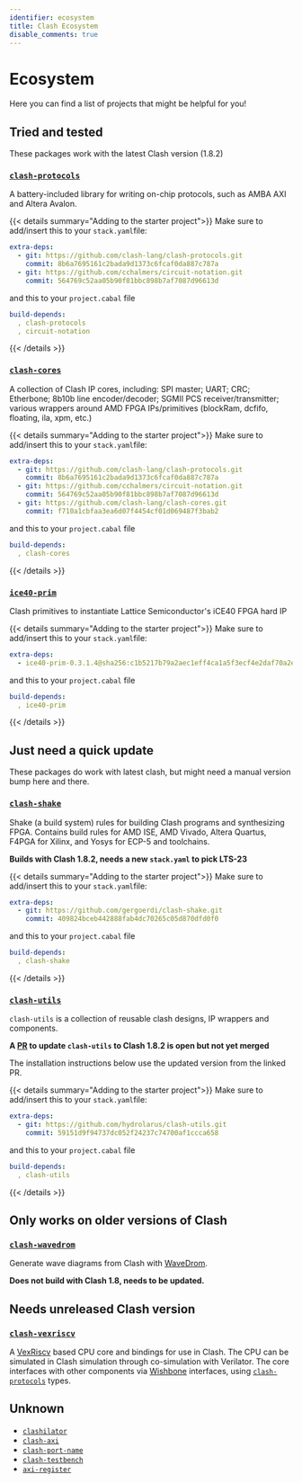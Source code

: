 ```yaml
---
identifier: ecosystem
title: Clash Ecosystem
disable_comments: true
---
```


# Ecosystem

Here you can find a list of projects that might be helpful for you!

## Tried and tested

These packages work with the latest Clash version (1.8.2)

### [`clash-protocols`](https://github.com/clash-lang/clash-protocols)

A battery-included library for writing on-chip protocols, such as AMBA AXI and Altera Avalon.

{{< details summary="Adding to the starter project">}}
  Make sure to add/insert this to your `stack.yaml`file:
  ```yaml
  extra-deps:
    - git: https://github.com/clash-lang/clash-protocols.git
      commit: 8b6a7695161c2bada9d1373c6fcaf0da887c787a
    - git: https://github.com/cchalmers/circuit-notation.git
      commit: 564769c52aa05b90f81bbc898b7af7087d96613d
  ```
  and this to your `project.cabal` file
  ```yaml
  build-depends:
    , clash-protocols
    , circuit-notation
  ```
{{< /details >}}


### [`clash-cores`](https://github.com/clash-lang/clash-cores)

A collection of Clash IP cores, including: SPI master; UART; CRC; Etherbone; 8b10b line encoder/decoder; SGMII PCS receiver/transmitter; various wrappers around AMD FPGA IPs/primitives (blockRam, dcfifo, floating, ila, xpm, etc.)

{{< details summary="Adding to the starter project">}}
  Make sure to add/insert this to your `stack.yaml`file:
  ```yaml
  extra-deps:
    - git: https://github.com/clash-lang/clash-protocols.git
      commit: 8b6a7695161c2bada9d1373c6fcaf0da887c787a
    - git: https://github.com/cchalmers/circuit-notation.git
      commit: 564769c52aa05b90f81bbc898b7af7087d96613d
    - git: https://github.com/clash-lang/clash-cores.git
      commit: f710a1cbfaa3ea6d07f4454cf01d069487f3bab2
  ```
  and this to your `project.cabal` file
  ```yaml
  build-depends:
    , clash-cores
  ```
{{< /details >}}


### [`ice40-prim`](https://github.com/standardsemiconductor/ice40-prim)

Clash primitives to instantiate Lattice Semiconductor's iCE40 FPGA hard IP

{{< details summary="Adding to the starter project">}}
  Make sure to add/insert this to your `stack.yaml`file:
  ```yaml
  extra-deps:
    - ice40-prim-0.3.1.4@sha256:c1b5217b79a2aec1eff4ca1a5f3ecf4e2daf70a2e6d3219435086ac6fe4b70c4,2779
  ```
  and this to your `project.cabal` file
  ```yaml
  build-depends:
    , ice40-prim
  ```
{{< /details >}}

## Just need a quick update

These packages do work with latest clash, but might need a manual version bump here and there.

### [`clash-shake`](https://github.com/gergoerdi/clash-shake)

Shake (a build system) rules for building Clash programs and synthesizing FPGA. Contains build rules for AMD ISE, AMD Vivado, Altera Quartus, F4PGA for Xilinx, and Yosys for ECP-5 and toolchains.

**Builds with Clash 1.8.2, needs a new `stack.yaml` to pick LTS-23**

{{< details summary="Adding to the starter project">}}
  Make sure to add/insert this to your `stack.yaml`file:
  ```yaml
  extra-deps:
    - git: https://github.com/gergoerdi/clash-shake.git
      commit: 409824bceb442888fab4dc70265c05d870dfd0f0
  ```
  and this to your `project.cabal` file
  ```yaml
  build-depends:
    , clash-shake
  ```
{{< /details >}}

### [`clash-utils`](https://github.com/adamwalker/clash-utils)

`clash-utils` is a collection of reusable clash designs, IP wrappers and components.

**A [PR](https://github.com/adamwalker/clash-utils/pull/16) to update `clash-utils` to Clash 1.8.2 is open but not yet merged**

The installation instructions below use the updated version from the linked PR.

{{< details summary="Adding to the starter project">}}
  Make sure to add/insert this to your `stack.yaml`file:
  ```yaml
  extra-deps:
    - git: https://github.com/hydrolarus/clash-utils.git
      commit: 59151d9f94737dc052f24237c74700af1ccca658
  ```
  and this to your `project.cabal` file
  ```yaml
  build-depends:
    , clash-utils
  ```
{{< /details >}}


## Only works on older versions of Clash

### [`clash-wavedrom`](https://github.com/expipiplus1/clash-wavedrom)

Generate wave diagrams from Clash with [WaveDrom](https://wavedrom.com/).

**Does not build with Clash 1.8, needs to be updated.**

## Needs unreleased Clash version

### [`clash-vexriscv`](https://github.com/clash-lang/clash-vexriscv)

A [VexRiscv](https://github.com/SpinalHDL/VexRiscv) based CPU core and bindings for use in Clash. The CPU can be simulated in Clash simulation through co-simulation with Verilator. The core interfaces with other components via [Wishbone](https://cdn.opencores.org/downloads/wbspec_b4.pdf) interfaces, using [`clash-protocols`](https://github.com/clash-lang/clash-protocols) types.

## Unknown

- [`clashilator`](https://github.com/gergoerdi/clashilator)
- [`clash-axi`](https://git.smart-cactus.org/ben/clash-axi)
- [`clash-port-name`](https://git.smart-cactus.org/ben/clash-port-name)
- [`clash-testbench`](https://git.smart-cactus.org/ben/clash-testbench)
- [`axi-register`](https://git.smart-cactus.org/ben/axi-register)


<style>
.post__title{ display:none; }
</style>
